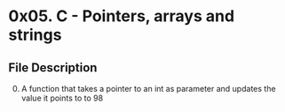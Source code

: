 # 0x05. C - Pointers, arrays and strings

## File Description

 0. A function that takes a pointer to an int as parameter and updates the value it points to to 98
